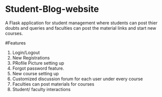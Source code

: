 # Student-Blog-website
A Flask application for student management where students can post thier doubts and queries and faculties can post the material links and start new courses.

#Features
1) Login/Logout
2) New Registrations
3) PRofile Picture setting up
4) Forgot password feature.
5) New course setting up
6) Customized discussion forum for each user under every course
7) Faculties can post materials for courses
8) Student/ faculty interactions
